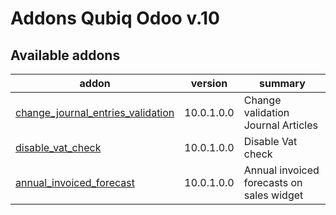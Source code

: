 Addons Qubiq Odoo v.10
=============================

[//]: # (addons)

Available addons
----------------
addon | version | summary
--- | --- | ---
[change_journal_entries_validation](change_journal_entries_validation/) | 10.0.1.0.0 | Change validation Journal Articles
[disable_vat_check](disable_vat_check/) | 10.0.1.0.0 | Disable Vat check
[annual_invoiced_forecast](annual_invoiced_forecast/) | 10.0.1.0.0 | Annual invoiced forecasts on sales widget

[//]: # (end addons)